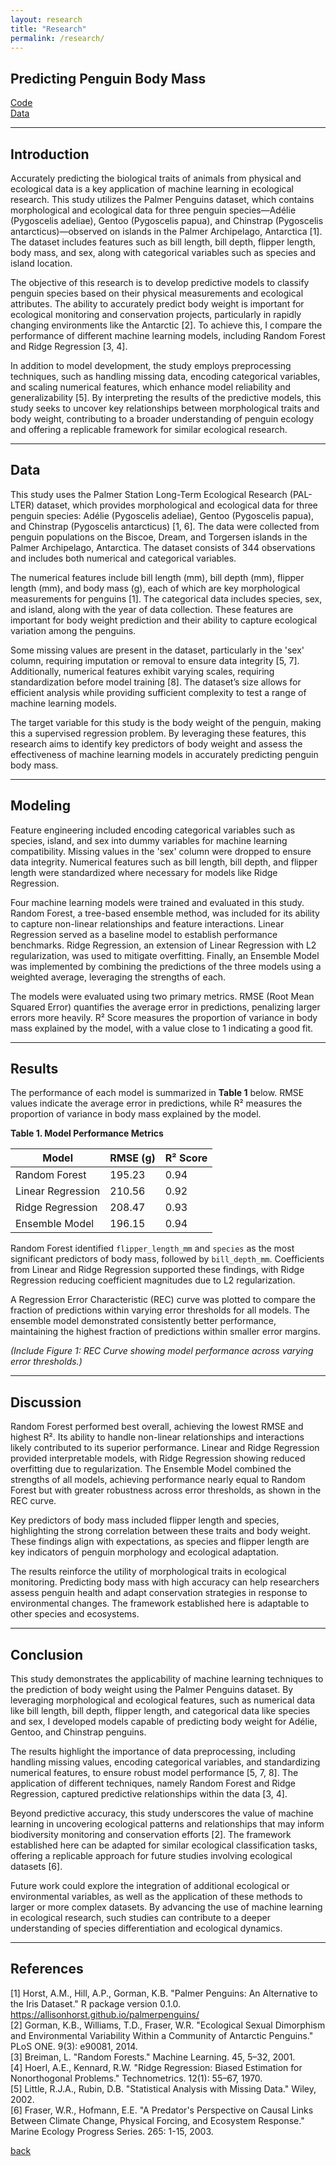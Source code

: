 ```yaml
---
layout: research
title: "Research"
permalink: /research/
---
```



## Predicting Penguin Body Mass

[Code](https://colab.research.google.com/drive/1J4wXknTVbelWBQYBGbdF_wsY-XkK__2m?usp=sharing)  
[Data](https://archive.ics.uci.edu/dataset/690/palmer+penguins-3)  

---

## Introduction

Accurately predicting the biological traits of animals from physical and ecological data is a key application of machine learning in ecological research. This study utilizes the Palmer Penguins dataset, which contains morphological and ecological data for three penguin species—Adélie (Pygoscelis adeliae), Gentoo (Pygoscelis papua), and Chinstrap (Pygoscelis antarcticus)—observed on islands in the Palmer Archipelago, Antarctica [1]. The dataset includes features such as bill length, bill depth, flipper length, body mass, and sex, along with categorical variables such as species and island location.

The objective of this research is to develop predictive models to classify penguin species based on their physical measurements and ecological attributes. The ability to accurately predict body weight is important for ecological monitoring and conservation projects, particularly in rapidly changing environments like the Antarctic [2]. To achieve this, I compare the performance of different machine learning models, including Random Forest and Ridge Regression [3, 4].

In addition to model development, the study employs preprocessing techniques, such as handling missing data, encoding categorical variables, and scaling numerical features, which enhance model reliability and generalizability [5]. By interpreting the results of the predictive models, this study seeks to uncover key relationships between morphological traits and body weight, contributing to a broader understanding of penguin ecology and offering a replicable framework for similar ecological research.

---

## Data

This study uses the Palmer Station Long-Term Ecological Research (PAL-LTER) dataset, which provides morphological and ecological data for three penguin species: Adélie (Pygoscelis adeliae), Gentoo (Pygoscelis papua), and Chinstrap (Pygoscelis antarcticus) [1, 6]. The data were collected from penguin populations on the Biscoe, Dream, and Torgersen islands in the Palmer Archipelago, Antarctica. The dataset consists of 344 observations and includes both numerical and categorical variables.

The numerical features include bill length (mm), bill depth (mm), flipper length (mm), and body mass (g), each of which are key morphological measurements for penguins [1]. The categorical data includes species, sex, and island, along with the year of data collection. These features are important for body weight prediction and their ability to capture ecological variation among the penguins.

Some missing values are present in the dataset, particularly in the 'sex' column, requiring imputation or removal to ensure data integrity [5, 7]. Additionally, numerical features exhibit varying scales, requiring standardization before model training [8]. The dataset’s size allows for efficient analysis while providing sufficient complexity to test a range of machine learning models.

The target variable for this study is the body weight of the penguin, making this a supervised regression problem. By leveraging these features, this research aims to identify key predictors of body weight and assess the effectiveness of machine learning models in accurately predicting penguin body mass.

---

## Modeling

Feature engineering included encoding categorical variables such as species, island, and sex into dummy variables for machine learning compatibility. Missing values in the 'sex' column were dropped to ensure data integrity. Numerical features such as bill length, bill depth, and flipper length were standardized where necessary for models like Ridge Regression.

Four machine learning models were trained and evaluated in this study. Random Forest, a tree-based ensemble method, was included for its ability to capture non-linear relationships and feature interactions. Linear Regression served as a baseline model to establish performance benchmarks. Ridge Regression, an extension of Linear Regression with L2 regularization, was used to mitigate overfitting. Finally, an Ensemble Model was implemented by combining the predictions of the three models using a weighted average, leveraging the strengths of each.

The models were evaluated using two primary metrics. RMSE (Root Mean Squared Error) quantifies the average error in predictions, penalizing larger errors more heavily. R² Score measures the proportion of variance in body mass explained by the model, with a value close to 1 indicating a good fit.

---

## Results

The performance of each model is summarized in **Table 1** below. RMSE values indicate the average error in predictions, while R² measures the proportion of variance in body mass explained by the model.

**Table 1. Model Performance Metrics**

| Model              | RMSE (g)      | R² Score      |
|--------------------|---------------|---------------|
| Random Forest      | 195.23        | 0.94          |
| Linear Regression  | 210.56        | 0.92          |
| Ridge Regression   | 208.47        | 0.93          |
| Ensemble Model     | 196.15        | 0.94          |

Random Forest identified `flipper_length_mm` and `species` as the most significant predictors of body mass, followed by `bill_depth_mm`. Coefficients from Linear and Ridge Regression supported these findings, with Ridge Regression reducing coefficient magnitudes due to L2 regularization.

A Regression Error Characteristic (REC) curve was plotted to compare the fraction of predictions within varying error thresholds for all models. The ensemble model demonstrated consistently better performance, maintaining the highest fraction of predictions within smaller error margins.

*(Include Figure 1: REC Curve showing model performance across varying error thresholds.)*

---

## Discussion

Random Forest performed best overall, achieving the lowest RMSE and highest R². Its ability to handle non-linear relationships and interactions likely contributed to its superior performance. Linear and Ridge Regression provided interpretable models, with Ridge Regression showing reduced overfitting due to regularization. The Ensemble Model combined the strengths of all models, achieving performance nearly equal to Random Forest but with greater robustness across error thresholds, as shown in the REC curve.

Key predictors of body mass included flipper length and species, highlighting the strong correlation between these traits and body weight. These findings align with expectations, as species and flipper length are key indicators of penguin morphology and ecological adaptation.

The results reinforce the utility of morphological traits in ecological monitoring. Predicting body mass with high accuracy can help researchers assess penguin health and adapt conservation strategies in response to environmental changes. The framework established here is adaptable to other species and ecosystems.

---

## Conclusion

This study demonstrates the applicability of machine learning techniques to the prediction of body weight using the Palmer Penguins dataset. By leveraging morphological and ecological features, such as numerical data like bill length, bill depth, flipper length, and categorical data like species and sex, I developed models capable of predicting body weight for Adélie, Gentoo, and Chinstrap penguins.

The results highlight the importance of data preprocessing, including handling missing values, encoding categorical variables, and standardizing numerical features, to ensure robust model performance [5, 7, 8]. The application of different techniques, namely Random Forest and Ridge Regression, captured predictive relationships within the data [3, 4].

Beyond predictive accuracy, this study underscores the value of machine learning in uncovering ecological patterns and relationships that may inform biodiversity monitoring and conservation efforts [2]. The framework established here can be adapted for similar ecological classification tasks, offering a replicable approach for future studies involving ecological datasets [6].

Future work could explore the integration of additional ecological or environmental variables, as well as the application of these methods to larger or more complex datasets. By advancing the use of machine learning in ecological research, such studies can contribute to a deeper understanding of species differentiation and ecological dynamics.

---

## References

[1] Horst, A.M., Hill, A.P., Gorman, K.B. "Palmer Penguins: An Alternative to the Iris Dataset." R package version 0.1.0. https://allisonhorst.github.io/palmerpenguins/  
[2] Gorman, K.B., Williams, T.D., Fraser, W.R. "Ecological Sexual Dimorphism and Environmental Variability Within a Community of Antarctic Penguins." PLoS ONE. 9(3): e90081, 2014.  
[3] Breiman, L. "Random Forests." Machine Learning. 45, 5–32, 2001.  
[4] Hoerl, A.E., Kennard, R.W. "Ridge Regression: Biased Estimation for Nonorthogonal Problems." Technometrics. 12(1): 55–67, 1970.  
[5] Little, R.J.A., Rubin, D.B. "Statistical Analysis with Missing Data." Wiley, 2002.  
[6] Fraser, W.R., Hofmann, E.E. "A Predator's Perspective on Causal Links Between Climate Change, Physical Forcing, and Ecosystem Response." Marine Ecology Progress Series. 265: 1-15, 2003.  

[back](./)

